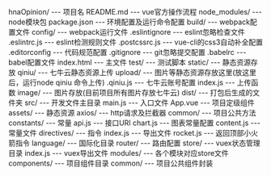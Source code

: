 hnaOpinion/             ---             项目名
    README.md           ---             vue官方操作流程
    node_modules/       ---             node模块包
    package.json        ---             环境配置及运行命令配置
    build/              ---             webpack配置文件
    config/             ---             webpack运行文件
    .eslintignore       ---             eslint忽略检查文件
    .eslintrc.js        ---             eslint检测规则文件
    .postcssrc.js       ---             vue-cli的css3自动补全配置
    .editorconfig       ---             代码规范配置
    .gitignore          ---             git忽略提交配置
    .babelrc            ---             babel配置文件
    index.html          ---             主文件
    test/               ---             测试脚本
    static/             ---             静态资源存放
    qiniu/              ---             七牛云静态资源上传
        upload/         ---             图片等静态资源存放这里(放这里后，运行node qiniu 命令上传)
        .qiniu.js       ---             七牛云账号配置
        index.js        ---             上传函数
    image/              ---             图片存放(目前项目所有图片存放七牛云)
    dist/               ---             打包后生成的文件夹
    src/                ---             开发文件主目录
        main.js         ---             入口文件
        App.vue         ---             项目定级组件
        assets/         ---             静态资源
        axios/          ---             http请求及拦截器
        common/         ---             项目公共方法
        constants/      ---             常量
            api.js      ---             接口URI
            chart.js    ---             图表常量配置
            content.js  ---             常量文件
        directives/     ---             指令
            index.js    ---             导出文件
            rocket.js   ---             返回顶部小火箭指令
        language/       ---             国际化目录
        router/         ---             路由配置
        store/          ---             vuex状态管理目录
            index.js    ---             vuex导出文件
            modules/    ---             各个模块对应store文件
        components/     ---             项目组件目录
            common/     ---             项目公共组件封装


